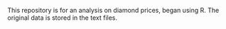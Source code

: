 This repository is for an analysis on diamond prices, began using R. The original data is stored in the text files.